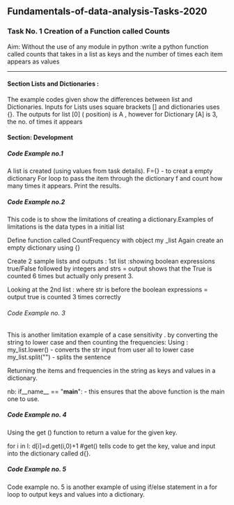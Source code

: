 ## Fundamentals-of-data-analysis-Tasks-2020

### Task No. 1 Creation of a Function called Counts ##

Aim: Without the use of any module in python :write a python function called counts that takes in a list as keys and the number of times each item appears as values


----------------



#### Section Lists and Dictionaries : 

The example codes given show the differences between list and Dictionaries. Inputs for Lists uses square brackets [] and dictionaries uses {}.
The outputs for list [0] ( position) is A , however for Dictionary [A] is 3, the no. of times it appears

#### Section: Development


##### Code Example no.1

A list is created (using values from task details). 
F={} - to creat a empty dictionary
For loop to pass the item through the dictionary f and count how many times it appears.
Print the results. 


##### Code Example no.2

This code is to show the limitations of creating a dictionary.Examples of limitations is the data types in a initial list

Define function called CountFrequency with object my _list
Again create an empty dictionary using {}

Create 2 sample lists and outputs : 
1st list :showing boolean expressions true/False followed  by integers and strs = output shows that the True is counted 6 times but actually only present 3.

Looking at the 2nd list : where str is before the boolean expressions = output true is counted 3 times correctly

###### Code Example no. 3

This is another limitation example of a case sensitivity . by converting the string to lower case and then counting the frequencies: 
Using :
my_list.lower() - converts the str input from user all to lower case
my_list.split("") - splits the sentence

Returning the items and frequencies in the string as keys and values in a dictionary.

nb: if__name__ == "__main__": - this ensures that the above function is the main one to use. 

##### Code Example no. 4

Using the get () function to return a value for the given key. 

for i in l: 
    d[i]=d.get(i,0)+1 #get() tells code to get the key, value and input into the dictionary called d{}.
    
    
##### Code Example no. 5
   
  Code example no. 5 is another example of using if/else statement in a for loop to output keys and values into a dictionary.
    
    
    
    
    
   










